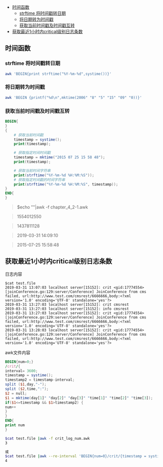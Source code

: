 
* [时间函数](#时间函数)
   * [strftime 将时间戳转日期](#strftime-将时间戳转日期)
   * [将日期转为时间戳](#将日期转为时间戳)
   * [获取当前时间戳及时间戳互转](#获取当前时间戳及时间戳互转)
* [获取最近1小时内critical级别日志条数](#获取最近1小时内critical级别日志条数)


## 时间函数

### strftime 将时间戳转日期
```bash
awk 'BEGIN{print strftime("%Y-%m-%d",systime())}'
```
### 将日期转为时间戳
```bash
awk 'BEGIN {printf("%d\n",mktime(2006" "8" "5" "15" "09" "0))}'
```

### 获取当前时间戳及时间戳互转

```awk
BEGIN{
}
{
    # 获取当前时间戳
    timestamp = systime();
    print(timestamp);

    # 获取指定时间时间戳
    timestamp = mktime("2015 07 25 15 58 48");
    print(timestamp);

    # 获取当前时间字符串
    print(strftime("%Y-%m-%d %H:%M:%S"));
    # 获取指定时间戳的时间字符串
    print(strftime("%Y-%m-%d %H:%M:%S", timestamp));
}
END{
}
```

>$echo ""|awk -f chapter_4_2-1.awk

>1554012550

>1437811128

>2019-03-31 14:09:10

>2015-07-25 15:58:48


## 获取最近1小时内critical级别日志条数

日志内容

```plain
$cat test.file                                            
2019-03-31 13:07:03 localhost server[15152]: crit <gid:17774554>[joinConference.go:129:server/Conference] JoinConference from cms failed, url:http://www.test.com/cmsrest/6666666,body:<?xml version='1.0' encoding='UTF-8' standalone='yes'?>
2019-03-31 13:27:03 localhost server[15152]: crit cmsrest
2019-03-31 13:27:03 localhost server[15152]: info cmsrest
2019-03-31 13:27:03 localhost server[15152]: crit <gid:17774554>[joinConference.go:129:server/Conference] JoinConference from cms failed, url:http://www.test.com/cmsrest/6666666,body:<?xml version='1.0' encoding='UTF-8' standalone='yes'?>
2019-03-31 13:28:03 localhost server[15152]: crit <gid:17774554>[joinConference.go:129:server/Conference] JoinConference from cms failed, url:http://www.test.com/cmsrest/6666666,body:<?xml version='1.0' encoding='UTF-8' standalone='yes'?>
```

awk文件内容

```awk
BEGIN{num=0;}
/crit/{
interval= 3600;
timestamp = systime();
timestamp2 = timestamp-interval;
split ($1,day,"-");
split ($2,time,":");
$2 = null;
$1 = mktime(day[1]" "day[2]" "day[3]" "time[1]" "time[2]" "time[3]);
if($1<=timestamp && $1>timestamp2) {
num++
}
}
END{
print num
}
```


```bash
$cat test.file |awk -f crit_log_num.awk 
3

或
$cat test.file |awk --re-interval 'BEGIN{num=0}/crit/{timestamp = systime();timestamp2 = timestamp-6600;split ($1,day,"-");split ($2,time,":");$2=null;$1=mktime(day[1]" "day[2]" "day[3]" "time[1]" "time[2]" "time[3]);if($1<=timestamp && $1>timestamp2) {num+=1}}END{print num}'
4
```


